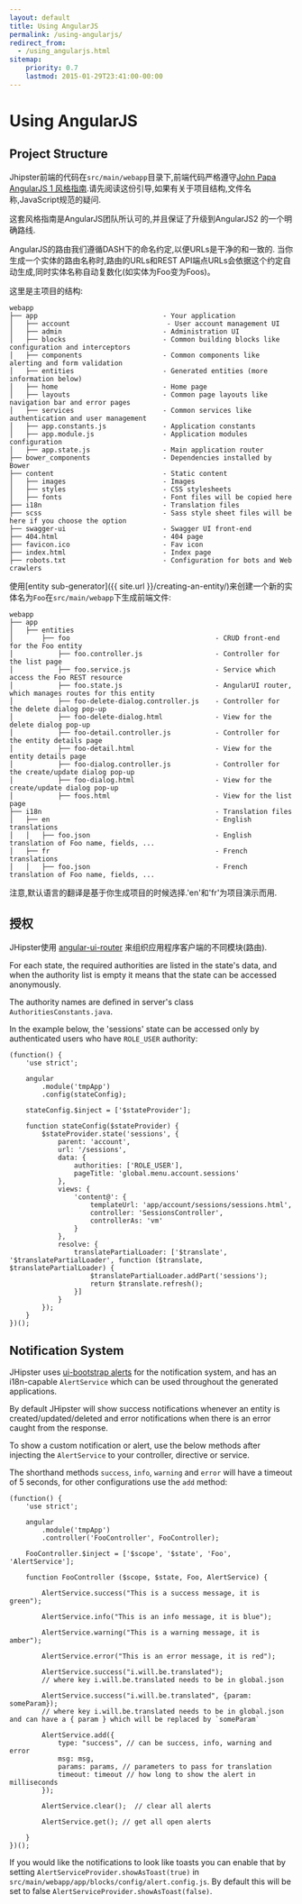 ```yaml
---
layout: default
title: Using AngularJS
permalink: /using-angularjs/
redirect_from:
  - /using_angularjs.html
sitemap:
    priority: 0.7
    lastmod: 2015-01-29T23:41:00-00:00
---
```


# <i class="fa fa-html5"></i> Using AngularJS

## Project Structure

Jhipster前端的代码在`src/main/webapp`目录下,前端代码严格遵守[John Papa AngularJS 1 风格指南](https://github.com/johnpapa/angular-styleguide/blob/master/a1/README.md).请先阅读这份引导,如果有关于项目结构,文件名称,JavaScript规范的疑问.

这套风格指南是AngularJS团队所认可的,并且保证了升级到AngularJS2 的一个明确路线.

AngularJS的路由我们遵循DASH下的命名约定,以便URLs是干净的和一致的.
当你生成一个实体的路由名称时,路由的URLs和REST API端点URLs会依据这个约定自动生成,同时实体名称自动复数化(如实体为Foo变为Foos)。

这里是主项目的结构:

    webapp
    ├── app                               - Your application
    │   ├── account                        - User account management UI
    │   ├── admin                         - Administration UI
    │   ├── blocks                        - Common building blocks like configuration and interceptors
    │   ├── components                    - Common components like alerting and form validation
    │   ├── entities                      - Generated entities (more information below)
    │   ├── home                          - Home page
    │   ├── layouts                       - Common page layouts like navigation bar and error pages
    │   ├── services                      - Common services like authentication and user management
    │   ├── app.constants.js              - Application constants
    │   ├── app.module.js                 - Application modules configuration
    │   ├── app.state.js                  - Main application router
    ├── bower_components                  - Dependencies installed by Bower
    ├── content                           - Static content
    │   ├── images                        - Images
    │   ├── styles                        - CSS stylesheets
    │   ├── fonts                         - Font files will be copied here
    ├── i18n                              - Translation files
    ├── scss                              - Sass style sheet files will be here if you choose the option
    ├── swagger-ui                        - Swagger UI front-end
    ├── 404.html                          - 404 page
    ├── favicon.ico                       - Fav icon
    ├── index.html                        - Index page
    ├── robots.txt                        - Configuration for bots and Web crawlers

使用[entity sub-generator]({{ site.url }}/creating-an-entity/)来创建一个新的实体名为`Foo`在`src/main/webapp`下生成前端文件:

    webapp
    ├── app
    │   ├── entities
    │       ├── foo                                    - CRUD front-end for the Foo entity
    │           ├── foo.controller.js                  - Controller for the list page
    │           ├── foo.service.js                     - Service which access the Foo REST resource
    │           ├── foo.state.js                       - AngularUI router, which manages routes for this entity
    │           ├── foo-delete-dialog.controller.js    - Controller for the delete dialog pop-up
    │           ├── foo-delete-dialog.html             - View for the delete dialog pop-up
    │           ├── foo-detail.controller.js           - Controller for the entity details page
    │           ├── foo-detail.html                    - View for the entity details page
    │           ├── foo-dialog.controller.js           - Controller for the create/update dialog pop-up
    │           ├── foo-dialog.html                    - View for the create/update dialog pop-up
    │           ├── foos.html                          - View for the list page
    ├── i18n                                           - Translation files
    │   ├── en                                         - English translations
    │   │   ├── foo.json                               - English translation of Foo name, fields, ...
    │   ├── fr                                         - French translations
    │   │   ├── foo.json                               - French translation of Foo name, fields, ...

注意,默认语言的翻译是基于你生成项目的时候选择.'en'和'fr'为项目演示而用.

## 授权

JHipster使用 [angular-ui-router](http://angular-ui.github.io/ui-router/) 来组织应用程序客户端的不同模块(路由).

For each state, the required authorities are listed in the state's data, and when the authority list is empty it means that the state can be accessed anonymously.

The authority names are defined in server's class `AuthoritiesConstants.java`.

In the example below, the 'sessions' state can be accessed only by authenticated users who have `ROLE_USER` authority:

    (function() {
        'use strict';

        angular
            .module('tmpApp')
            .config(stateConfig);

        stateConfig.$inject = ['$stateProvider'];

        function stateConfig($stateProvider) {
            $stateProvider.state('sessions', {
                parent: 'account',
                url: '/sessions',
                data: {
                    authorities: ['ROLE_USER'],
                    pageTitle: 'global.menu.account.sessions'
                },
                views: {
                    'content@': {
                        templateUrl: 'app/account/sessions/sessions.html',
                        controller: 'SessionsController',
                        controllerAs: 'vm'
                    }
                },
                resolve: {
                    translatePartialLoader: ['$translate', '$translatePartialLoader', function ($translate, $translatePartialLoader) {
                        $translatePartialLoader.addPart('sessions');
                        return $translate.refresh();
                    }]
                }
            });
        }
    })();

## Notification System

JHipster uses [ui-bootstrap alerts](https://angular-ui.github.io/bootstrap/#/alert) for the notification system, and has an i18n-capable `AlertService` which can be used throughout the generated applications.

By default JHipster will show success notifications whenever an entity is created/updated/deleted and error notifications when there is an error caught from the response.

To show a custom notification or alert, use the below methods after injecting the `AlertService` to your controller, directive or service.

The shorthand methods `success`, `info`, `warning` and `error` will have a timeout of 5 seconds, for other configurations use the `add` method:

    (function() {
        'use strict';

        angular
            .module('tmpApp')
            .controller('FooController', FooController);

        FooController.$inject = ['$scope', '$state', 'Foo', 'AlertService'];

        function FooController ($scope, $state, Foo, AlertService) {

            AlertService.success("This is a success message, it is green");

            AlertService.info("This is an info message, it is blue");

            AlertService.warning("This is a warning message, it is amber");

            AlertService.error("This is an error message, it is red");

            AlertService.success("i.will.be.translated");
            // where key i.will.be.translated needs to be in global.json

            AlertService.success("i.will.be.translated", {param: someParam});
            // where key i.will.be.translated needs to be in global.json and can have a { param } which will be replaced by `someParam`

            AlertService.add({
                type: "success", // can be success, info, warning and error
                msg: msg,
                params: params, // parameters to pass for translation
                timeout: timeout // how long to show the alert in milliseconds
            });

            AlertService.clear();  // clear all alerts

            AlertService.get(); // get all open alerts

        }
    })();


If you would like the notifications to look like toasts you can enable that by setting `AlertServiceProvider.showAsToast(true)` in `src/main/webapp/app/blocks/config/alert.config.js`. By default this will be set to false `AlertServiceProvider.showAsToast(false)`.
